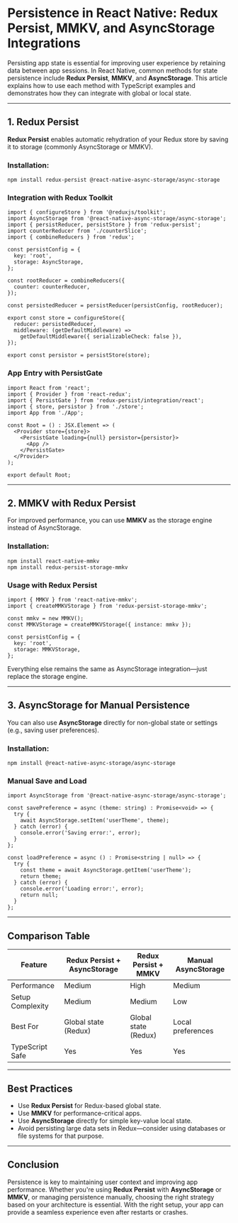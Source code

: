 # Persistence in React Native: Redux Persist, MMKV, and AsyncStorage Integrations

Persisting app state is essential for improving user experience by retaining data between app sessions. In React Native, common methods for state persistence include **Redux Persist**, **MMKV**, and **AsyncStorage**. This article explains how to use each method with TypeScript examples and demonstrates how they can integrate with global or local state.

---

## 1. Redux Persist

**Redux Persist** enables automatic rehydration of your Redux store by saving it to storage (commonly AsyncStorage or MMKV).

### Installation:

```
npm install redux-persist @react-native-async-storage/async-storage
```

### Integration with Redux Toolkit

```
import { configureStore } from '@reduxjs/toolkit';
import AsyncStorage from '@react-native-async-storage/async-storage';
import { persistReducer, persistStore } from 'redux-persist';
import counterReducer from './counterSlice';
import { combineReducers } from 'redux';

const persistConfig = {
  key: 'root',
  storage: AsyncStorage,
};

const rootReducer = combineReducers({
  counter: counterReducer,
});

const persistedReducer = persistReducer(persistConfig, rootReducer);

export const store = configureStore({
  reducer: persistedReducer,
  middleware: (getDefaultMiddleware) =>
    getDefaultMiddleware({ serializableCheck: false }),
});

export const persistor = persistStore(store);
```

### App Entry with PersistGate

```
import React from 'react';
import { Provider } from 'react-redux';
import { PersistGate } from 'redux-persist/integration/react';
import { store, persistor } from './store';
import App from './App';

const Root = () : JSX.Element => (
  <Provider store={store}>
    <PersistGate loading={null} persistor={persistor}>
      <App />
    </PersistGate>
  </Provider>
);

export default Root;
```

---

## 2. MMKV with Redux Persist

For improved performance, you can use **MMKV** as the storage engine instead of AsyncStorage.

### Installation:

```
npm install react-native-mmkv
npm install redux-persist-storage-mmkv
```

### Usage with Redux Persist

```
import { MMKV } from 'react-native-mmkv';
import { createMMKVStorage } from 'redux-persist-storage-mmkv';

const mmkv = new MMKV();
const MMKVStorage = createMMKVStorage({ instance: mmkv });

const persistConfig = {
  key: 'root',
  storage: MMKVStorage,
};
```

Everything else remains the same as AsyncStorage integration—just replace the storage engine.

---

## 3. AsyncStorage for Manual Persistence

You can also use **AsyncStorage** directly for non-global state or settings (e.g., saving user preferences).

### Installation:

```
npm install @react-native-async-storage/async-storage
```

### Manual Save and Load

```
import AsyncStorage from '@react-native-async-storage/async-storage';

const savePreference = async (theme: string) : Promise<void> => {
  try {
    await AsyncStorage.setItem('userTheme', theme);
  } catch (error) {
    console.error('Saving error:', error);
  }
};

const loadPreference = async () : Promise<string | null> => {
  try {
    const theme = await AsyncStorage.getItem('userTheme');
    return theme;
  } catch (error) {
    console.error('Loading error:', error);
    return null;
  }
};
```

---

## Comparison Table

| Feature         | Redux Persist + AsyncStorage | Redux Persist + MMKV | Manual AsyncStorage |
|-----------------|------------------------------|------------------------|----------------------|
| Performance     | Medium                       | High                   | Medium               |
| Setup Complexity| Medium                       | Medium                 | Low                  |
| Best For        | Global state (Redux)         | Global state (Redux)   | Local preferences    |
| TypeScript Safe | Yes                          | Yes                    | Yes                  |

---

## Best Practices

- Use **Redux Persist** for Redux-based global state.
- Use **MMKV** for performance-critical apps.
- Use **AsyncStorage** directly for simple key-value local state.
- Avoid persisting large data sets in Redux—consider using databases or file systems for that purpose.

---

## Conclusion

Persistence is key to maintaining user context and improving app performance. Whether you're using **Redux Persist** with **AsyncStorage** or **MMKV**, or managing persistence manually, choosing the right strategy based on your architecture is essential. With the right setup, your app can provide a seamless experience even after restarts or crashes.